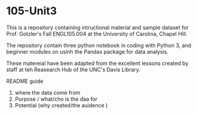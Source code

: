 # 105-Unit3

This is a repository containing intructional material and sample dataset for Prof. Gotzler's Fall ENGL105.004 at the University of Carolina, Chapel Hill.

The repository contain three python notebook in coding with Python 3, and beginner modules on usinh the Pandas package for data analysis.

These matereial have been adapted from the excellent lessons created by staff at teh Reasearch Hub of the UNC's Davis Library.

README guide 
1. where the data come from 
2. Purpose / what/cho is the daa for
3. Potential (why created/the auidence )

